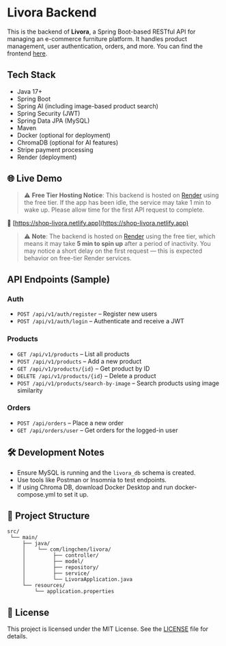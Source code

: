 # Livora Backend

This is the backend of **Livora**, a Spring Boot-based RESTful API for managing an e-commerce furniture platform. It handles product management, user authentication, orders, and more. You can find the frontend [here](https://github.com/lingchen2333/Livora-frontend).

## Tech Stack

- Java 17+
- Spring Boot
- Spring AI (including image-based product search)
- Spring Security (JWT)
- Spring Data JPA (MySQL)
- Maven
- Docker (optional for deployment)
- ChromaDB (optional for AI features)
- Stripe payment processing
- Render (deployment)

## 🌐 Live Demo

> ⚠️ **Free Tier Hosting Notice**: This backend is hosted on [Render](https://livora-backend-latest.onrender.com) using the free tier. If the app has been idle, the service may take 1 min to wake up. Please allow time for the first API request to complete.

🔗 [https://shop-livora.netlify.app](https://shop-livora.netlify.app)

> ⚠️ **Note**: The backend is hosted on [Render](https://livora-backend-latest.onrender.com/) using the free tier, which means it may take **5 min to spin up** after a period of inactivity. You may notice a short delay on the first request — this is expected behavior on free-tier Render services.

## API Endpoints (Sample)

### Auth

- `POST /api/v1/auth/register` – Register new users
- `POST /api/v1/auth/login` – Authenticate and receive a JWT

### Products

- `GET /api/v1/products` – List all products
- `POST /api/v1/products` – Add a new product
- `GET /api/v1/products/{id}` – Get product by ID
- `DELETE /api/v1/products/{id}` – Delete a product
- `POST /api/v1/products/search-by-image` – Search products using image similarity

### Orders

- `POST /api/orders` – Place a new order
- `GET /api/orders/user` – Get orders for the logged-in user

## 🛠️ Development Notes

- Ensure MySQL is running and the `livora_db` schema is created.
- Use tools like Postman or Insomnia to test endpoints.
- If using Chroma DB, download Docker Desktop and run docker-compose.yml to set it up.

## 📂 Project Structure

```
src/
 └── main/
     ├── java/
     │    └── com/lingchen/livora/
     │         ├── controller/
     │         ├── model/
     │         ├── repository/
     │         ├── service/
     │         └── LivoraApplication.java
     └── resources/
         └── application.properties
```

## 📄 License

This project is licensed under the MIT License. See the [LICENSE](LICENSE) file for details.
